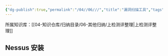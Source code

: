 ```yaml
---
{"dg-publish":true,"permalink":"/04//06///","title":"漏洞扫描工具","tags":["软件测评","上检所"]}
---
```



所属知识库：[[04-知识仓库/归纳目录/06-其他归纳/上检测评整理\|上检测评整理]]

## Nessus 安装
